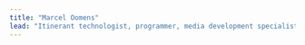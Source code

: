 ```yaml
---
title: "Marcel Oomens"
lead: "Itinerant technologist, programmer, media development specialist, digital security, online privacy, censorship circumvention and source protection."
---
```

